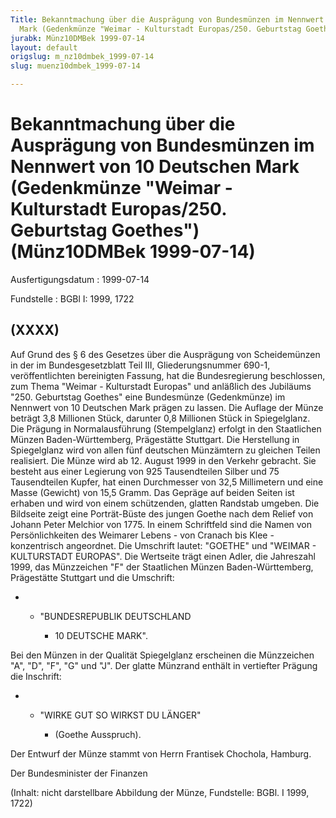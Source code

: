 ```yaml
---
Title: Bekanntmachung über die Ausprägung von Bundesmünzen im Nennwert von 10 Deutschen
  Mark (Gedenkmünze "Weimar - Kulturstadt Europas/250. Geburtstag Goethes")
jurabk: Münz10DMBek 1999-07-14
layout: default
origslug: m_nz10dmbek_1999-07-14
slug: muenz10dmbek_1999-07-14

---
```


# Bekanntmachung über die Ausprägung von Bundesmünzen im Nennwert von 10 Deutschen Mark (Gedenkmünze "Weimar - Kulturstadt Europas/250. Geburtstag Goethes") (Münz10DMBek 1999-07-14)

Ausfertigungsdatum
:   1999-07-14

Fundstelle
:   BGBl I: 1999, 1722

## (XXXX)

Auf Grund des § 6 des Gesetzes über die Ausprägung von Scheidemünzen
in der im Bundesgesetzblatt Teil III, Gliederungsnummer 690-1,
veröffentlichten bereinigten Fassung, hat die Bundesregierung
beschlossen, zum Thema "Weimar - Kulturstadt Europas" und anläßlich
des Jubiläums "250. Geburtstag Goethes" eine Bundesmünze (Gedenkmünze)
im Nennwert von 10 Deutschen Mark prägen zu lassen.
Die Auflage der Münze beträgt 3,8 Millionen Stück, darunter 0,8
Millionen Stück in Spiegelglanz. Die Prägung in Normalausführung
(Stempelglanz) erfolgt in den Staatlichen Münzen Baden-Württemberg,
Prägestätte Stuttgart. Die Herstellung in Spiegelglanz wird von allen
fünf deutschen Münzämtern zu gleichen Teilen realisiert.
Die Münze wird ab 12. August 1999 in den Verkehr gebracht. Sie besteht
aus einer Legierung von 925 Tausendteilen Silber und 75 Tausendteilen
Kupfer, hat einen Durchmesser von 32,5 Millimetern und eine Masse
(Gewicht) von 15,5 Gramm. Das Gepräge auf beiden Seiten ist erhaben
und wird von einem schützenden, glatten Randstab umgeben.
Die Bildseite zeigt eine Porträt-Büste des jungen Goethe nach dem
Relief von Johann Peter Melchior von 1775. In einem Schriftfeld sind
die Namen von Persönlichkeiten des Weimarer Lebens - von Cranach bis
Klee - konzentrisch angeordnet. Die Umschrift lautet:
"GOETHE" und "WEIMAR - KULTURSTADT EUROPAS".
Die Wertseite trägt einen Adler, die Jahreszahl 1999, das Münzzeichen
"F" der Staatlichen Münzen Baden-Württemberg, Prägestätte Stuttgart
und die Umschrift:

*
    *   "BUNDESREPUBLIK DEUTSCHLAND

        *   10 DEUTSCHE MARK".









Bei den Münzen in der Qualität Spiegelglanz erscheinen die Münzzeichen
"A", "D", "F", "G" und "J".
Der glatte Münzrand enthält in vertiefter Prägung die Inschrift:

*
    *   "WIRKE GUT SO WIRKST DU LÄNGER"

        *   (Goethe Ausspruch).









Der Entwurf der Münze stammt von Herrn Frantisek Chochola, Hamburg.

Der Bundesminister der Finanzen

(Inhalt: nicht darstellbare Abbildung der Münze,
Fundstelle: BGBl. I 1999, 1722)

